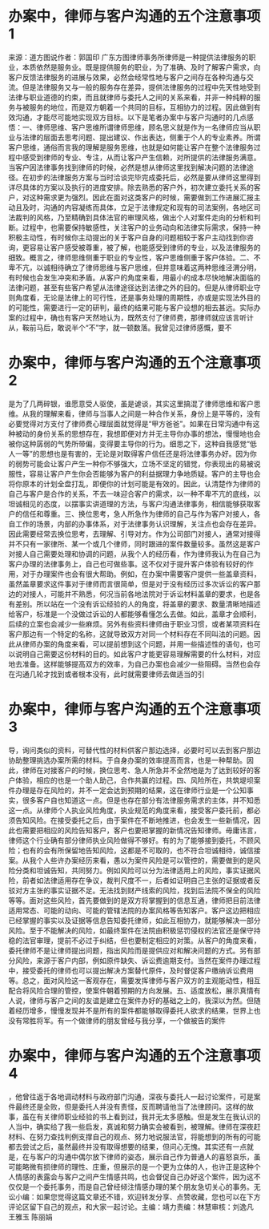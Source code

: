 # 办案中，律师与客户沟通的五个注意事项1

来源：道方图说作者：郭国印 广东方图律师事务所律师是一种提供法律服务的职业，本质依然是服务业。既是提供服务的职业，为了准确、及时了解客户需求，向客户反馈法律服务的进展与效果，必然会经常性地与客户之间存在各种沟通与交流。但是法律服务又与一般的服务存在差异，提供法律服务的过程中先天性地受到法律与职业道德的约束，而且就律师与委托人之间的关系来看，并非一种纯粹的服务与被服务的地位，而是双方朝着一个共同的目标，互相协力的过程。因此做到有效沟通，才能尽可能地实现双方目标。以下是笔者办案中与客户沟通时的几点感悟：一、律师思维、客户思维所谓律师思维，顾名思义就是作为一名律师应当从职业与法律的层面去思考问题、提出建议、作出表达，侧重于个人的专业素养。所谓客户思维，通俗而言我的理解是服务思维，也就是如何能让客户在整个法律服务过程中感受到律师的专业、专注，从而让客户产生信赖，对所提供的法律服务满意。当客户因法律事务找到律师的时候，必然是想从律师这里找到解决问题的法律途径。在初步的法律服务方案与当时洽谈完毕完成委托后，必然是要从律师这里得到详尽具体的方案以及执行的进度安排。除去熟悉的客户外，初次建立委托关系的客户，对这种需求更为强烈。因此在面对这类客户的时候，需要做到工作进展汇报主动且及时，沟通的内容凝练而具体，立足于法律规定和现有的司法案例，各地区司法裁判的风格，乃至精确到具体法官的审理风格，做出个人对案件走向的分析和判断。过程中，也需要保持敏感性，关注客户的业务动向和法律实际需求，保持一种积极主动性，有时候你主动提出的关于客户自身的问题相较于客户主动找到你咨询，更容易让客户感受被尊重，被了解，也能感受到律师的专业，以及法律服务的细致。概言之，律师思维侧重于职业的专业性，客户思维侧重于客户体验。二、不卑不亢，以诚相待确立了律师思维与客户思维，但并意味着这两种思维泾渭分明，有时候也会发生冲突和矛盾。从客户的角度来看，用最小的成本尽快地解决面临的法律问题，甚至有些客户希望从法律途径达到法律之外的目的。但是从律师职业守则角度看，无论是法律上的可行性，还是事务处理的周期性，亦或是实现法外目的的可能性，需要进行一定的研判，最终的结果可能与客户设想的相去甚远。实际办案的过程中，确也有客户天然地认为，既然支付了律师费，那律师就应该言听计从，鞍前马后，敢说半个“不”字，就一顿数落。我曾见过律师感慨，要不

# 办案中，律师与客户沟通的五个注意事项2

是为了几两碎银，谁愿意受人驱使，虽是谑谈，其实这里搞混了律师思维和客户思维。从我的理解来看，律师与当事人之间是一种合作关系，身份上是平等的，没有必要觉得对方支付了律师费心理层面就觉得是“甲方爸爸”。如果在日常沟通中有这种被动的身份关系的思想存在，我想即便对方并无主导你办事的想法，慢慢地也会被你这种孱弱的气势所带偏，变得要主导你的行为。细思之下，这种自我感觉“低人一等”的思想也是有害的，无论是对取得客户信任还是将法律事务办好。因为你的弱势可能会让客户产生一种你不够强大，立场不坚定的错觉，你表现出的易被说服性，容易让客户产生你会否能够为客户的利益据理力争地质疑。客户的主导也会将你原本的计划全盘打乱，即便你的计划可能是有效的。因此，认清楚作为律师的自己与客户是合作的关系，不去一味迎合客户的需求，以一种不卑不亢的底线，以坦诚相见的态度，以摆事实讲道理的方法，与客户沟通法律事务，相信能够获取客户的信任和尊重。三、换位思考，急人所急作为律师的自己与作为客户对接人，各自工作的场景，内部的办事体系，对于法律事务认识理解，关注点也会存在差异。因此需要经常去换位思考，去理解、引导对方。作为公司部门对接人，通常对接得并不只有一家律所、某一个或几个律师，同时跟进的案件数量较多。虽然这是客户对接人自己需要处理和协调的问题，从我个人的经历看，作为律师我认为在自己为客户办理的法律事务上，自己也可做些事。这不仅对于提升客户体验有较好的作用，对于办理案件也会有很大帮助。例如，在办案中需要客户提供一些盖章资料，虽然盖章要求这件事对于律师而言很简单，但是对于没有经历过多次诉讼的客户那边的对接人，可能并不熟悉，何况当前各地法院对于诉讼材料盖章的要求，也是各有差别。所以站在一个没有诉讼经验的人的角度，将盖章的要求、数量清晰地描述给客户，标准是一个没做过诉讼的人都能够看懂怎么去做。如此，盖章才会顺利，后续的立案也会减少一些麻烦。另外有些资料律师由于职业习惯，或者某项资料在客户那边有一个特定的名称，这就导致双方对同一个材料存在不同叫法的问题。因此从律师办案的角度来看，可以提前想到这个问题，并用一些描述性的语句，也可以说明自己需要这份材料的目的。如此客户才能更容易理解需要的什么材料，对应地去准备。这样能够提高双方的效率，为自己办案也会减少一些阻碍。当然也会存在沟通几轮才找到或者根本没有，此时就需要律师去做适当的引

# 办案中，律师与客户沟通的五个注意事项3

导，询问类似的资料，可替代性的材料供客户那边选择，必要时可以去到客户那边协助整理挑选办案所需的材料。于自身办案的效率提高而言，也是一种帮助。因此，律师在对接客户的时候，换位思考、急人所急并不全然地是为了达到较好的客户体验，相应的也是一个助人助己，合作共赢的过程。四、风险所在，共筑堤坝案件办理是存在风险的，并不一定会达到预期的结果，这在律师行业是一个公知事实，很多客户自也知道这一点。但是也存在部分有法律服务需求的主体，并不知悉这一点。从律师个人执业风险角度，执业规范的角度来看，接受客户委托前，都必须告知风险。在接受委托之后，由于案件在不断地推进，也会发生一些新情况，因此也需要把相应的风险告知客户，客户也要把掌握的新情况告知律师。毋庸讳言，律师这个行业确有部分律师执业风险做得不够好。有的为了能够接到委托，不顾风险；也有的会有所保留地告知风险，这都是不可取的，也不符合坦诚相待，诚信接案。从我个人些许办案经历来看，愚以为案件风险是可以管控的，需要做到的是风险分类和坦诚告知，共同努力。例如风险可以分为法律适用上的风险，事实证据风险，前者如法律适用存在争议，裁判尺度不一，后者如证明自己主张的证据或者反驳对方主张的事实证据不足。无法找到财产线索的风险，找到后法院不保全的风险等等。面对这些风险，首先要做到的是双方将掌握到的信息互通，律师把目前法律适用常态、可能的动向、可能的管辖法院的办案风格等告知客户。客户这边把相应已经掌握的事实以及证据等信息告知委托律师，如此互相协力，就能够解决一部分风险。至于不能解决的风险，如最终案件在法院由积极惩罚侵权的法官还是保守持稳的法官审理，提前不必过于纠结，但也要制定相应的对策。从客户的角度来看，委托律师不是让律师提出问题，指出风险而是提供应对和解决问题的方式。另有部分风险，来源于客户内部，例如原件缺失、诉讼费逾期支付。当然在案件办理过程中，接受委托的律师也可以提出解决方案替代原件，及时督促客户缴纳诉讼费用等。总之，面对风险这一客观存在，需要发挥律师与客户双方的主观能动性，相互配合将风险合理的管控，使案件朝着预期的方向发展。五、适度放松，展示真情有人说，律师与客户之间的友谊是建立在案件办好的基础之上的，我深以为然。但随着经历增多，慢慢发现并不是所有的案件都能够取得委托人欲求的结果，世界上也没有常胜将军。有一个做律师的朋友曾经与我分享，一个做被告的案件

# 办案中，律师与客户沟通的五个注意事项4

，他曾往返于各地调动材料与政府部门沟通，深夜与委托人一起讨论案件，可是案件最终还是全败，但是委托人并没有责怪，反而聘请他当了法律顾问。这样的故事，虽在有关律师职业经验的书上看到过，我并无太多感触。但是发生在我认识的人当中，确实给了我一些启发，真诚和努力确实会被看到，被理解。律师在深夜赶材料、在努力查找判例支撑自己的观点、努力地说服法官，将能想到的所有的可能都去尝试之后，虽然最终并没有取得想要的结果，但问心无愧。其实还有一点就是，在与客户的沟通中偶尔放下律师的姿态，展示自己作为普通人的喜怒哀乐，虽可能略微有损律师的理性、庄重，但展示的是一个更为立体的人，也许正是这种个人情感的表露会与客户之间产生情感共鸣，也会督促自己办好这个案件，因为这不仅仅是一个委托事务，而是自己曾经倾注情感办理的某个朋友急切关心的事务。无讼小编：如果您觉得这篇文章还不错，欢迎转发分享、点赞收藏，您也可以在下方评论区留下自己的观点，和大家一起讨论。主编：靖力责编：林慧审核：刘逸凡 王雅玉 陈丽娟

